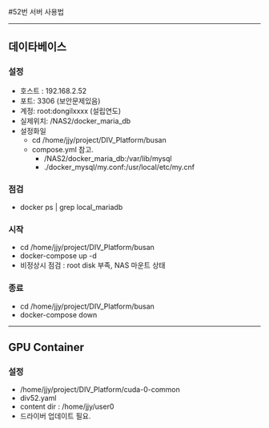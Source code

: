 #52번 서버 사용법

---
## 데이타베이스
### 설정
* 호스트 : 192.168.2.52
* 포트: 3306 (보안문제있음)
* 계정: root:dongilxxxx (설립연도)
* 실제위치: /NAS2/docker_maria_db
* 설정화일
  * cd /home/jjy/project/DIV_Platform/busan
  * compose.yml 참고.
    * /NAS2/docker_maria_db:/var/lib/mysql
    * ./docker_mysql/my.conf:/usr/local/etc/my.cnf

### 점검
* docker ps | grep local_mariadb
### 시작
* cd /home/jjy/project/DIV_Platform/busan
* docker-compose up -d
* 비정상시 점검 : root disk 부족, NAS 마운트 상태
### 종료
* cd /home/jjy/project/DIV_Platform/busan
* docker-compose down

---
## GPU Container

### 설정
* /home/jjy/project/DIV_Platform/cuda-0-common
* div52.yaml
* content dir : /home/jjy/user0
* 드라이버 업데이트 필요.
